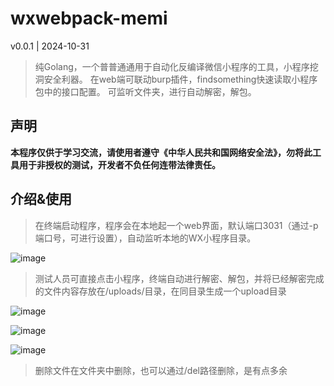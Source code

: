 # wxwebpack-memi

v0.0.1 | 2024-10-31

> 纯Golang，一个普普通通用于自动化反编译微信小程序的工具，小程序挖洞安全利器。
> 在web端可联动burp插件，findsomething快速读取小程序包中的接口配置。
> 可监听文件夹，进行自动解密，解包。

## 声明

**本程序仅供于学习交流，请使用者遵守《中华人民共和国网络安全法》，勿将此工具用于非授权的测试，开发者不负任何连带法律责任。**

## 介绍&使用
>在终端启动程序，程序会在本地起一个web界面，默认端口3031（通过-p 端口号，可进行设置），自动监听本地的WX小程序目录。

![image](https://github.com/user-attachments/assets/f244243e-a502-4edd-87ea-67273752fa8f)

>测试人员可直接点击小程序，终端自动进行解密、解包，并将已经解密完成的文件内容存放在/uploads/目录，在同目录生成一个upload目录

![image](https://github.com/user-attachments/assets/acddba95-65f9-4c38-85c1-b55ac5b01e34)

![image](https://github.com/user-attachments/assets/52c57ae1-3341-4645-ade2-496e9757cc3a)

![image](https://github.com/user-attachments/assets/76b84c10-9015-4d7e-82bf-fa16fdb7699b)

>删除文件在文件夹中删除，也可以通过/del路径删除，是有点多余
